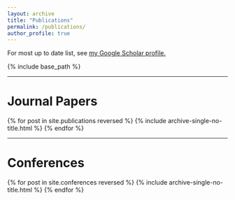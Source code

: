 ```yaml
---
layout: archive
title: "Publications"
permalink: /publications/
author_profile: true
---
```


For most up to date list, see <u><a href="https://scholar.google.ch/citations?user=jPoID5gAAAAJ&hl=en">my Google Scholar profile</a>.</u>

{% include base_path %}

---
# Journal Papers

{% for post in site.publications reversed %}
  {% include archive-single-no-title.html %}
{% endfor %}

---
# Conferences

{% for post in site.conferences reversed %}
  {% include archive-single-no-title.html %}
{% endfor %}
